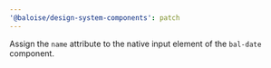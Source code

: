 ```yaml
---
'@baloise/design-system-components': patch
---
```


Assign the `name` attribute to the native input element of the `bal-date` component.
